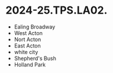 # 2024-25.TPS.LA02.

- Ealing Broadway
- West Acton
- Nort Acton
- East Acton
- white city
- Shepherd's Bush
- Holland Park